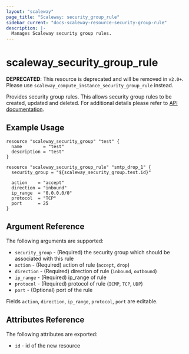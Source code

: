 ```yaml
---
layout: "scaleway"
page_title: "Scaleway: security_group_rule"
sidebar_current: "docs-scaleway-resource-security-group-rule"
description: |-
  Manages Scaleway security group rules.
---
```


# scaleway_security_group_rule

**DEPRECATED**: This resource is deprecated and will be removed in `v2.0+`.
Please use `scaleway_compute_instance_security_group_rule` instead.

Provides security group rules. This allows security group rules to be created, updated and deleted.
For additional details please refer to [API documentation](https://developer.scaleway.com/#security-groups-manage-rules).

## Example Usage

```hcl
resource "scaleway_security_group" "test" {
  name        = "test"
  description = "test"
}

resource "scaleway_security_group_rule" "smtp_drop_1" {
  security_group = "${scaleway_security_group.test.id}"

  action    = "accept"
  direction = "inbound"
  ip_range  = "0.0.0.0/0"
  protocol  = "TCP"
  port      = 25
}
```

## Argument Reference

The following arguments are supported:

* `security_group` - (Required) the security group which should be associated with this rule
* `action` - (Required) action of rule (`accept`, `drop`)
* `direction` - (Required) direction of rule (`inbound`, `outbound`)
* `ip_range` - (Required) ip_range of rule
* `protocol` - (Required) protocol of rule (`ICMP`, `TCP`, `UDP`)
* `port` - (Optional) port of the rule

Fields `action`, `direction`, `ip_range`, `protocol`, `port` are editable.

## Attributes Reference

The following attributes are exported:

* `id` - id of the new resource

